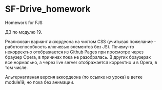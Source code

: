 # SF-Drive_homework
Homework for FJS

ДЗ по модулю 19.

Реализован вариант аккордеона на чистом CSS (учитывая пожелание - работоспособность ключевых элементов без JS). Почему-то некорректно отображается из Github Pages при просмотре через браузер Opera, в причинах пока не разобралась. В других браузерах все нормально, а через live server отображается корректно и в Opera, в том числе.

Альтернативная версия аккордеона (по ссылке из урока) в ветке module19, но пока без анимации.
